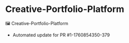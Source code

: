 # Creative-Portfolio-Platform
🖼️ Creative-Portfolio-Platform


- Automated update for PR #1-1760854350-379